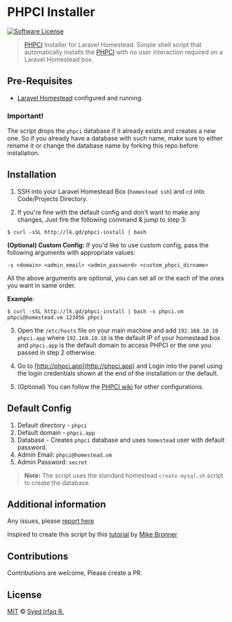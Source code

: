 PHPCI Installer
=========================
[![Software License](https://img.shields.io/badge/license-MIT-brightgreen.svg?style=flat-square)](LICENSE)


> [PHPCI][1] Installer for Laravel Homestead.
> Simple shell script that automatically installs the [PHPCI][1] with no user interaction required on a Laravel Homestead box.

## Pre-Requisites

- [Laravel Homestead][2] configured and running.

### Important!

The script drops the `phpci` database if it already exists and creates a new one. So if you already have a database with such name, make sure to either rename it or change the database name by forking this repo before installation.

## Installation

1) SSH into your Laravel Homestead Box (`homestead ssh`) and `cd` into Code/Projects Directory.

2) If you're fine with the default config and don't want to make any changes, Just fire the following command & jump to step 3:

```
$ curl -sSL http://lk.gd/phpci-install | bash
```

**(Optional) Custom Config:** If you'd like to use custom config, pass the following arguments with appropriate values:

```
-s <domain> <admin_email> <admin_password> <custom_phpci_dirname>
``` 

All the above arguments are optional, you can set all or the each of the ones you want in same order.

**Example**:

```
$ curl -sSL http://lk.gd/phpci-install | bash -s phpci.vm phpci@homestead.vm 123456 phpci
```

3)  Open the `/etc/hosts` file on your main machine and add `192.168.10.10 phpci.app` where `192.168.10.10` is the default IP of your homestead box and `phpci.app` is the default domain to access PHPCI or the one you passed in step 2 otherwise.

4) Go to [http://phpci.app](http://phpci.app) and Login into the panel using the login credentials shown at the end of the installation or the default.

5) (Optional) You can follow the [PHPCI wiki](https://github.com/Block8/PHPCI/wiki) for other configurations.

## Default Config

1. Default directory - `phpci`
2. Default domain - `phpci.app`
3. Database - Creates `phpci` database and uses `homestead` user with default password.
4. Admin Email: `phpci@homestead.vm`
5. Admin Password: `secret`

> **Note:** The script uses the standard homestead `create-mysql.sh` script to create the database.


## Additional information

Any issues, please [report here](https://github.com/irazasyed/phpci-installer/issues)

Inspired to create this script by this [tutorial](https://medium.com/@genealabs/how-to-install-phpci-in-homestead-5ee0b022e8be) by [Mike Bronner](https://medium.com/@genealabs)

## Contributions

Contributions are welcome, Please create a PR.

## License

[MIT](LICENSE) © [Syed Irfaq R.](http://lk.gd/irazasyed)

[1]: https://www.phptesting.org/
[2]: http://laravel.com/docs/homestead
